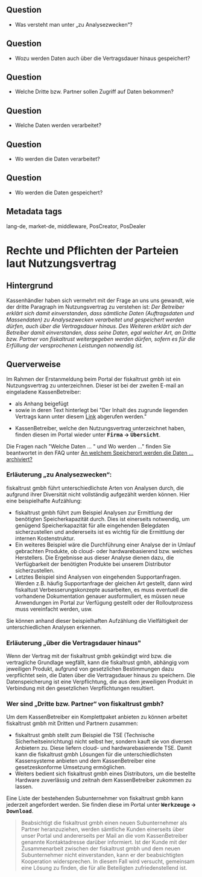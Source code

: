 ## Question

* Was versteht man unter „zu Analysezwecken“?

## Question

* Wozu werden Daten auch über die Vertragsdauer hinaus gespeichert?

## Question

* Welche Dritte bzw. Partner sollen Zugriff auf Daten bekommen?

## Question

* Welche Daten werden verarbeitet?

## Question

* Wo werden die Daten verarbeitet?

## Question

* Wo werden die Daten gespeichert?

## Metadata tags

lang-de, market-de, middleware, PosCreator, PosDealer

# Rechte und Pflichten der Parteien laut Nutzungsvertrag

## Hintergrund
Kassenhändler haben sich vermehrt mit der Frage an uns uns gewandt, wie der dritte Paragraph im Nutzungsvertrag zu verstehen ist:
_Der Betreiber erklärt sich damit einverstanden, dass sämtliche Daten (Auftragsdaten und Massendaten) zu Analysezwecken verarbeitet und gespeichert werden dürfen, auch über die Vertragsdauer hinaus. Des Weiteren erklärt sich der Betreiber damit einverstanden, dass seine Daten, egal welcher Art, an Dritte bzw. Partner von fiskaltrust weitergegeben werden dürfen, sofern es für die Erfüllung der versprochenen Leistungen notwendig ist._


## Querverweise

Im Rahmen der Erstanmeldung beim Portal der fiskaltrust gmbh ist ein Nutzungsvertrag zu unterzeichnen. Dieser ist bei der zweiten E-mail an eingeladene KassenBetreiber:

- als Anhang beigefügt
 -  sowie in deren Text hinterlegt bei
  "Der Inhalt des zugrunde liegenden Vertrags kann unter diesem [Link](https://portal-sandbox.fiskaltrust.de/AccountProfile/DownloadContract?role=posoperator&enable=True) abgerufen werden." 
 * KassenBetreiber, welche den Nutzungsvertrag unterzeichnet haben, finden diesen im Portal wieder unter **<kbd>Firma</kbd>  &rarr;  <kbd>Übersicht</kbd>**.
 
Die Fragen nach "Welche Daten ... " und Wo werden ..." finden Sie beantwortet in den FAQ unter [An welchem Speicherort werden die Daten ...  archiviert?](https://docs.fiskaltrust.cloud/de/docs/faq/germany#an-welchem-speicherort-werden-die-daten-durch-fiskaltrust-pos-archiv-und-ako-dsfinvk-und-tse-tarfiles-revisionsicher-archiviert-br-welche-personenbezogenen-daten-werden-resultierend-aus-dem-kassengesetz-gespeichert-br-werden-die-gespeicherten-daten-pseudonymisiert-oder-anonymisiert-und-wer-hat-zugriff-auf-die-verschlsselung-br-welche-sicherheiten-lschfristen-sind-vorgesehen-um-die-daten-fr-den-gesetzlich-vorgeschriebenen-zeitraum-zu-speichern)


### Erläuterung „zu Analysezwecken“:
fiskaltrust gmbh führt unterschiedlichste Arten von Analysen durch, die aufgrund ihrer Diversität nicht vollständig aufgezählt werden können. Hier eine beispielhafte Aufzählung: 

* fiskaltrust gmbh führt zum Beispiel Analysen zur Ermittlung der benötigten Speicherkapazität durch. Dies ist einerseits notwendig, um genügend Speicherkapazität für alle eingehenden Belegdaten sicherzustellen und andererseits ist es wichtig für die Ermittlung der internen Kostenstruktur.  
* Ein weiteres Beispiel wäre die Durchführung einer Analyse der in Umlauf gebrachten Produkte, ob cloud- oder hardwarebasierend bzw. welches Herstellers. Die Ergebnisse aus dieser Analyse dienen dazu, die Verfügbarkeit der benötigten Produkte bei unserem Distributor sicherzustellen.
* Letztes Beispiel sind Analysen von eingehenden Supportanfragen. Werden z.B. häufig Supportanfrage der gleichen Art gestellt, dann wird fiskaltust Verbesserungskonzepte ausarbeiten, es muss eventuell die vorhandene Dokumentation genauer ausformuliert, es müssen neue Anwendungen im Portal zur Verfügung gestellt oder der Rolloutprozess muss vereinfacht werden, usw.

Sie können anhand dieser beispielhaften Aufzählung die Vielfältigkeit der unterschiedlichen Analysen erkennen.

### Erläuterung „über die Vertragsdauer hinaus" 
Wenn der Vertrag mit der fiskaltrust gmbh gekündigt wird bzw. die vertragliche Grundlage wegfällt, kann die fiskaltrust gmbh, abhängig vom jeweiligen Produkt, aufgrund von gesetzlichen Bestimmungen dazu verpflichtet sein, die Daten über die Vertragsdauer hinaus zu speichern. Die Datenspeicherung ist eine Verpflichtung, die aus dem jeweiligen Produkt in Verbindung mit den gesetzlichen Verpflichtungen resultiert.

### Wer sind „Dritte bzw. Partner“ von fiskaltrust gmbh?
Um dem KassenBetreiber ein Komplettpaket anbieten zu können arbeitet fiskaltrust gmbh mit Dritten und Partnern zusammen: 

- fiskaltrust gmbh stellt zum Beispiel die TSE (Technische Sicherheitseinrichtung) nicht selbst her, sondern kauft sie von diversen Anbietern zu. Diese liefern cloud- und hardwarebasierende TSE. Damit kann die fiskaltrust gmbh Lösungen für die unterschiedlichsten Kassensysteme anbieten und dem KassenBetreiber eine gesetzeskonforme Umsetzung ermöglichen.
- Weiters bedient sich fiskaltrust gmbh eines Distributors, um die bestellte Hardware zuverlässig und zeitnah dem KassenBetreiber zukommen zu lassen.

Eine Liste der bestehenden Subunternehmer von fiskaltrust gmbh kann jederzeit angefordert werden. Sie finden diese im Portal unter **<kbd>Werkzeuge</kbd>  &rarr;  <kbd>Download</kbd>**.
 >Beabsichtigt die fiskaltrust gmbh einen neuen Subunternehmer als Partner heranzuziehen, werden sämtliche Kunden einerseits über unser Portal und andererseits per Mail an die vom KassenBetreiber genannte Kontaktadresse darüber informiert. 
 Ist der Kunde mit der Zusammenarbeit zwischen der fiskaltrust gmbh und dem neuen Subunternehmer nicht einverstanden, kann er der beabsichtigten Kooperation widersprechen. In diesem Fall wird versucht, gemeinsam eine Lösung zu finden, die für alle Beteiligten zufriedenstellend ist.
